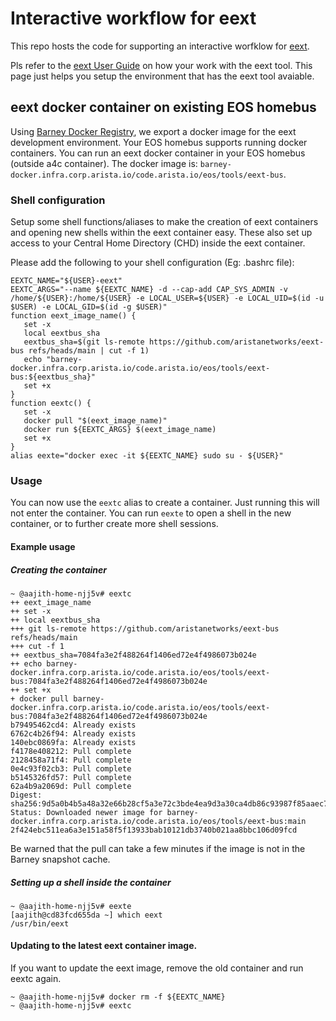 # Interactive workflow for eext
This repo hosts the code for supporting an interactive worfklow for [eext](https://aid/13327).

Pls refer to the [eext User Guide](https://aid/13327) on how your work with the eext tool. This page just helps you setup the environment that has the eext tool avaiable.

## eext docker container on existing EOS homebus
Using [Barney Docker Registry](https://aid/11103), we export a docker image for the eext development environment.
Your EOS homebus supports running docker containers. You can run an eext docker container in your EOS homebus (outside a4c container).
The docker image is:
`barney-docker.infra.corp.arista.io/code.arista.io/eos/tools/eext-bus`.

### Shell configuration
Setup some shell functions/aliases to make the creation of eext containers and opening new shells within the eext container easy.
These also set up access to your Central Home Directory (CHD) inside the eext container.

Please add the following to your shell configuration (Eg: .bashrc file):
```
EEXTC_NAME="${USER}-eext"
EEXTC_ARGS="--name ${EEXTC_NAME} -d --cap-add CAP_SYS_ADMIN -v /home/${USER}:/home/${USER} -e LOCAL_USER=${USER} -e LOCAL_UID=$(id -u $USER) -e LOCAL_GID=$(id -g $USER)"
function eext_image_name() {
   set -x
   local eextbus_sha
   eextbus_sha=$(git ls-remote https://github.com/aristanetworks/eext-bus refs/heads/main | cut -f 1)
   echo "barney-docker.infra.corp.arista.io/code.arista.io/eos/tools/eext-bus:${eextbus_sha}"
   set +x
}
function eextc() {
   set -x
   docker pull "$(eext_image_name)"
   docker run ${EEXTC_ARGS} $(eext_image_name)
   set +x
}
alias eexte="docker exec -it ${EEXTC_NAME} sudo su - ${USER}"
```
### Usage
You can now use the `eextc` alias to create a container. Just running this will not enter the container.
You can run `eexte` to open a shell in the new container, or to further create more shell sessions.

#### Example usage
##### Creating the container
```
~ @aajith-home-njj5v# eextc
++ eext_image_name
++ set -x
++ local eextbus_sha
+++ git ls-remote https://github.com/aristanetworks/eext-bus refs/heads/main
+++ cut -f 1
++ eextbus_sha=7084fa3e2f488264f1406ed72e4f4986073b024e
++ echo barney-docker.infra.corp.arista.io/code.arista.io/eos/tools/eext-bus:7084fa3e2f488264f1406ed72e4f4986073b024e
++ set +x
+ docker pull barney-docker.infra.corp.arista.io/code.arista.io/eos/tools/eext-bus:7084fa3e2f488264f1406ed72e4f4986073b024e
b79495462cd4: Already exists
6762c4b26f94: Already exists
140ebc0869fa: Already exists
f4178e408212: Pull complete
2128458a71f4: Pull complete
0e4c93f02cb3: Pull complete
b5145326fd57: Pull complete
62a4b9a2069d: Pull complete
Digest: sha256:9d5a0b4b5a48a32e66b28cf5a3e72c3bde4ea9d3a30ca4db86c93987f85aaec7
Status: Downloaded newer image for barney-docker.infra.corp.arista.io/code.arista.io/eos/tools/eext-bus:main
2f424ebc511ea6a3e151a58f5f13933bab10121db3740b021aa8bbc106d09fcd
```
Be warned that the pull can take a few minutes if the image is not in the Barney snapshot cache.
##### Setting up a shell inside the container
```
~ @aajith-home-njj5v# eexte
[aajith@cd83fcd655da ~] which eext
/usr/bin/eext
```

#### Updating to the latest eext container image.
If you want to update the eext image, remove the old container and run eextc again.
```
~ @aajith-home-njj5v# docker rm -f ${EEXTC_NAME}
~ @aajith-home-njj5v# eextc
```

